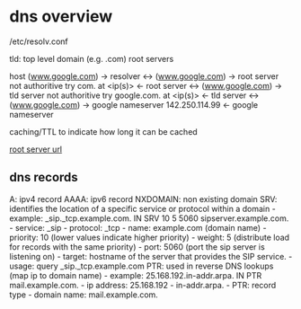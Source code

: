 # dns overview

/etc/resolv.conf

tld: top level domain (e.g. .com)
root servers


host (www.google.com) -> resolver <-> (www.google.com)                    -> root server
                                      not authoritive try com. at <ip(s)> <- root server
                                  <-> (www.google.com)                           -> tld server
                                      not authoritive try google.com. at <ip(s)> <- tld server
                                  <-> (www.google.com)                           -> google nameserver
                                      142.250.114.99  <- google nameserver

caching/TTL to indicate how long it can be cached

[root server url](https://www.iana.org/domains/root/servers)

## dns records

A: ipv4 record
AAAA: ipv6 record
NXDOMAIN: non existing domain
SRV: identifies the location of a specific service or protocol within a domain
    - example: _sip._tcp.example.com. IN SRV 10 5 5060 sipserver.example.com.
        - service: _sip
        - protocol: _tcp
        - name: example.com (domain name)
        - priority: 10 (lower values indicate higher priority)
        - weight: 5 (distribute load for records with the same priority)
        - port: 5060 (port the sip server is listening on)
        - target: hostname of the server that provides the SIP service.
    - usage: query _sip._tcp.example.com
PTR: used in reverse DNS lookups (map ip to domain name)
    - example: 25.168.192.in-addr.arpa. IN PTR mail.example.com.
        - ip address: 25.168.192
        - in-addr.arpa.
        - PTR: record type
        - domain name: mail.example.com.